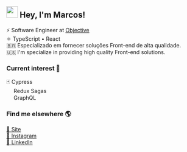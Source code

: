 ## <img src="https://media.giphy.com/media/hvRJCLFzcasrR4ia7z/giphy.gif" width="30px"> Hey, I'm Marcos! 

⚡ Software Engineer at <a href="https://www.objective.com.br/">Objective</a><br/>
⚛ TypeScript • React <br/>
🇧🇷 Especializado em fornecer soluções Front-end de alta qualidade. <br/>
🇺🇸 I'm specialize in providing high quality Front-end solutions. <br/>

### Current interest 💭
🃏 Cypress <br/>
<img src="https://redux-saga.js.org/img/Redux-Saga-Logo.png" width="15px"> Redux Sagas <br/>
<img src="https://upload.wikimedia.org/wikipedia/commons/thumb/1/17/GraphQL_Logo.svg/1024px-GraphQL_Logo.svg.png" width="15px"> GraphQL

### Find me elsewhere 🌎

<a href="https://www.marcosdev.me/">🚀 Site</a><br/>
<a href="https://www.instagram.com/imarcos.andre/">📸 Instagram</a><br/>
<a href="https://www.linkedin.com/in/iamdevmarcos/">💼 LinkedIn</a>

